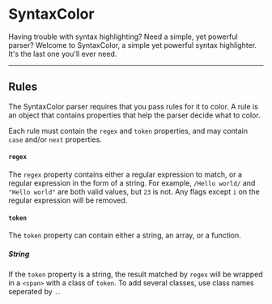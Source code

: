 # SyntaxColor
Having trouble with syntax highlighting? Need a simple, yet powerful parser? Welcome to SyntaxColor, a simple yet powerful syntax highlighter. It's the last one you'll ever need.

---

## Rules

The SyntaxColor parser requires that you pass rules for it to color. A rule is an object that contains properties that help the parser decide what to color.

Each rule must contain the `regex` and `token` properties, and may contain `case` and/or `next` properties.

#### `regex`
The `regex` property contains either a regular expression to match, or a regular expression in the form of a string.
For example, `/Hello world/` and `"Hello world"` are both valid values, but `23` is not.
Any flags except `i` on the regular expression will be removed.

#### `token`
The `token` property can contain either a string, an array, or a function.

##### String
If the `token` property is a string, the result matched by `regex` will be wrapped in a `<span>` with a class of `token`.
To add several classes, use class names seperated by `.`.
